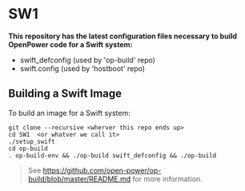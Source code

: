 # SW1

**This repository has the latest configuration files necessary to build OpenPower code for a Swift system:**
* swift_defconfig (used by 'op-build' repo)
* swift.config (used by 'hostboot' repo)

## Building a Swift Image

To build an image for a Swift system:

```
git clone --recursive <wherver this repo ends up>
cd SW1  <or whatver we call it>
./setup_swift
cd op-build
. op-build-env && ./op-build swift_defconfig && ./op-build
```

> See https://github.com/open-power/op-build/blob/master/README.md for more information.

